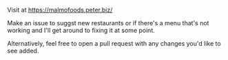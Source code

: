 Visit at https://malmofoods.peter.biz/

Make an issue to suggst new restaurants or if there's a menu that's not working and I'll get around to fixing it at some point.

Alternatively, feel free to open a pull request with any changes you'd like to see added.